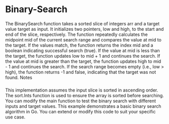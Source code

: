 # Binary-Search

####
The BinarySearch function takes a sorted slice of integers arr and a target value target as input.
It initializes two pointers, low and high, to the start and end of the slice, respectively.
The function repeatedly calculates the midpoint mid of the current search range and compares the value at mid to the target.
If the values match, the function returns the index mid and a boolean indicating successful search (true).
If the value at mid is less than the target, the function updates low to mid + 1 and continues the search.
If the value at mid is greater than the target, the function updates high to mid - 1 and continues the search.
If the search range becomes empty (i.e., low > high), the function returns -1 and false, indicating that the target was not found.
Notes
###
This implementation assumes the input slice is sorted in ascending order.
The sort.Ints function is used to ensure the array is sorted before searching.
You can modify the main function to test the binary search with different inputs and target values.
This example demonstrates a basic binary search algorithm in Go. You can extend or modify this code to suit your specific use case.